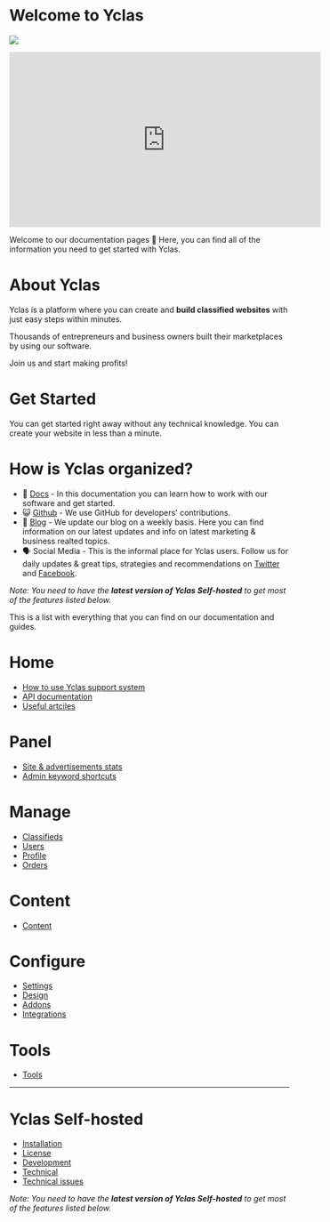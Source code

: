 # Welcome to Yclas

[![](http://img.youtube.com/vi/Men7xa5PLZM/0.jpg)](http://www.youtube.com/watch?v=Men7xa5PLZM "")


<iframe width="560" height="315" src="https://www.youtube.com/embed/Men7xa5PLZM" title="YouTube video player" frameborder="0" allow="accelerometer; autoplay; clipboard-write; encrypted-media; gyroscope; picture-in-picture" allowfullscreen></iframe>

Welcome to our documentation pages **👋** Here, you can find all of the information you need to get started with Yclas.

# About Yclas
    
Yclas is a platform where you can create and **build classified websites** with just easy steps within minutes.

Thousands of entrepreneurs and business owners built their marketplaces by using our software. 

Join us and start making profits!

# Get Started
You can get started right away without any technical knowledge. You can create your website in less than a minute.

# How is Yclas organized? 

- 📖 [Docs](http://guides.yclas.com/#/) - In this documentation you can learn how to work with our software and get started.
- 😺 [Github](https://github.com/yclas) - We use GitHub for developers' contributions. 
- 📝 [Blog](https://yclas.com/blog) - We update our blog on a weekly basis. Here you can find information on our latest updates and info on latest marketing & business realted topics.
- 🗣 Social Media - This is the informal place for Yclas users. Follow us for daily updates & great tips, strategies and recommendations on [Twitter](https://twitter.com/Yclascom) and [Facebook](https://www.facebook.com/yclascom/). 

*Note: You need to have the **latest version of Yclas Self-hosted** to get most of the features listed below.*

This is a list with everything that you can find on our documentation and guides.

# Home
- [How to use Yclas support system](Home-how-to-use-yclas-support-system.md)
- [API documentation](api-documentation.md)
- [Useful artciles](Useful-articles.md)

# Panel
* [Site & advertisements stats](Panel-site-advertising-stats.md)
* [Admin keyword shortcuts](Panel-amin-keyword-shortcuts.md)

# Manage
- [Classifieds](Classifieds.md) 
- [Users](Users.md)
- [Profile](Profile.md)
- [Orders](Orders.md)

# Content
- [Content](Content.md)

# Configure
- [Settings](settings.md)
- [Design](Design.md)
- [Addons](Addons.md)
- [Integrations](Integrations.md)


# Tools
- [Tools](Extras.md)
---
# Yclas Self-hosted
- [Installation](Yclas-self-hosted-installation.md)
- [License](License.md)
- [Development](Yclas-self-hosted-development.md)
- [Technical](Yclas-self-hosted-technical.md)
- [Technical issues](Technical-issues.md)

  
*Note: You need to have the **latest version of Yclas Self-hosted** to get most of the features listed below.*


